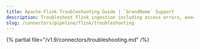 ```yaml
---
title: Apache Flink Troubleshooting Guide | `brandName` Support
description: Troubleshoot Flink ingestion including access errors, execution issues, or job metadata gaps in streaming pipelines.
slug: /connectors/pipeline/flink/troubleshooting
---
```


{% partial file="/v1.9/connectors/troubleshooting.md" /%}
